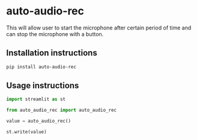 # auto-audio-rec

This will allow user to start the microphone after certain period of time and can stop the microphone with a button.

## Installation instructions 

```sh
pip install auto-audio-rec
```

## Usage instructions

```python
import streamlit as st

from auto_audio_rec import auto_audio_rec

value = auto_audio_rec()

st.write(value)
